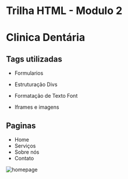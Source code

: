 # Trilha HTML - Modulo 2

# Clinica Dentária



## Tags utilizadas

- Formularios

- Estruturação Divs

- Formatação de Texto Font

- Iframes e imagens

  

## Paginas 

- Home
- Serviços
- Sobre nós
- Contato

![homepage](https://i.imgur.com/zD22gZJ.png)

